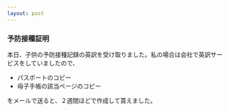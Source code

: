 ```yaml
---
layout: post
---
```

<h3>予防接種証明</h3>
<p>本日、子供の予防接種記録の英訳を受け取りました。私の場合は会社で英訳サービスをしていましたので、</p>
<ul>
<li>パスポートのコピー</li>
<li>母子手帳の該当ページのコピー</li>
</ul>
<p>をメールで送ると、２週間ほどで作成して貰えました。</p>
